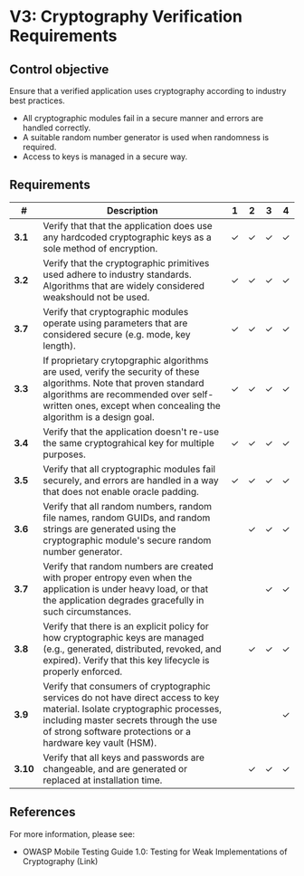 # V3: Cryptography Verification Requirements

## Control objective

Ensure that a verified application uses cryptography according to industry best practices.

- All cryptographic modules fail in a secure manner and errors are handled correctly.
- A suitable random number generator is used when randomness is required.
- Access to keys is managed in a secure way.

## Requirements

| # | Description | 1 | 2 | 3 | 4 |
| --- | --- | --- | --- | --- | --- |
| **3.1** | Verify that that the application does use any hardcoded cryptographic keys as a sole method of encryption.| ✓ | ✓ | ✓ | ✓ |
| **3.2** | Verify that the cryptographic primitives used adhere to industry standards. Algorithms that are widely considered weakshould not be used.| ✓ | ✓ | ✓ | ✓ |
| **3.7** | Verify that cryptographic modules operate using parameters that are considered secure (e.g. mode, key length). | ✓ | ✓| ✓ | ✓ |
| **3.3** | If proprietary crytopgraphic algorithms are used, verify the security of these algorithms. Note that proven standard algorithms are recommended over self-written ones, except when concealing the algorithm is a design goal. | ✓ | ✓ | ✓ | ✓ |
| **3.4** | Verify that the application doesn't re-use the same cryptograhical key for multiple purposes. | ✓ | ✓ | ✓ | ✓ |
| **3.5** | Verify that all cryptographic modules fail securely, and errors are handled in a way that does not enable oracle padding. | ✓ | ✓ | ✓ |  ✓ |
| **3.6** | Verify that all random numbers, random file names, random GUIDs, and random strings are generated using the cryptographic module's secure random number generator. |   | ✓ | ✓ | ✓ |
| **3.7** | Verify that random numbers are created with proper entropy even when the application is under heavy load, or that the application degrades gracefully in such circumstances. |   |   | ✓ | ✓ |
| **3.8** | Verify that there is an explicit policy for how cryptographic keys are managed (e.g., generated, distributed, revoked, and expired). Verify that this key lifecycle is properly enforced. |   | ✓ | ✓ | ✓ |
| **3.9** | Verify that consumers of cryptographic services do not have direct access to key material. Isolate cryptographic processes, including master secrets through the use of strong software protections or a hardware key vault (HSM). |   |   |   | ✓ |
| **3.10** | Verify that all keys and passwords are changeable, and are generated or replaced at installation time. |   | ✓ | ✓ | ✓ |

## References

For more information, please see:

- OWASP Mobile Testing Guide 1.0: Testing for Weak Implementations of Cryptography
(Link)
